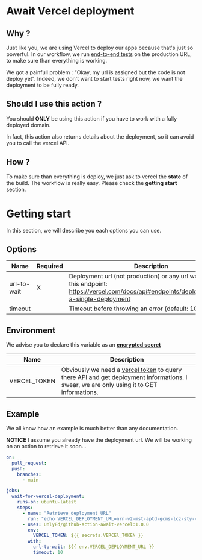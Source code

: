 # Await Vercel deployment

## Why ?
Just like you, we are using Vercel to deploy our apps because that's just so powerful. In our workflow, we run [end-to-end tests](https://www.cypress.io/) on the production URL, to make sure than everything is working.

We got a painfull problem : "Okay, my url is assigned but the code is not deploy yet". Indeed, we don't want to start tests right now, we want the deployment to be fully ready.

## Should I use this action ?
You should **ONLY** be using this action if you have to work with a fully deployed domain.

In fact, this action also returns details about the deployment, so it can avoid you to call the vercel API.

## How ?
To make sure than everything is deploy, we just ask to vercel the **state** of the build.
The workflow is really easy. Please check the **getting start** section.


# Getting start
In this section, we will describe you each options you can use.
## Options
Name | Required | Description
---  | --- |---
url-to-wait|X|Deployment url (not production) or any url working with this endpoint: https://vercel.com/docs/api#endpoints/deployments/get-a-single-deployment
timeout| |Timeout before throwing an error (default: 10seconds)

## Environment
We advise you to declare this variable as an **[encrypted secret](https://docs.github.com/en/free-pro-team@latest/actions/reference/encrypted-secrets)**

Name | Description
--- | ---
VERCEL_TOKEN | Obviously we need a [vercel token](https://vercel.com/account/tokens) to query there API and get deployment informations. I swear, we are only using it to GET informations.

## Example
We all know how an example is much better than any documentation.

**NOTICE** I assume you already have the deployment url. We will be working on an action to retrieve it soon... 
```yaml
on:
  pull_request:
  push:
    branches:
      - main

jobs:
  wait-for-vercel-deployment:
    runs-on: ubuntu-latest
    steps:
      - name: "Retrieve deployment URL"
        run: "echo VERCEL_DEPLOYMENT_URL=nrn-v2-mst-aptd-gcms-lcz-sty-c1-hfq88g3jt.vercel.app >> $GITHUB_ENV" # This JUST AN EXAMPLE
      - uses: UnlyEd/github-action-await-vercel:1.0.0
        env:
          VERCEL_TOKEN: ${{ secrets.VERCEl_TOKEN }}
        with:
          url-to-wait: ${{ env.VERCEL_DEPLOYMENT_URL }}
          timeout: 10
```